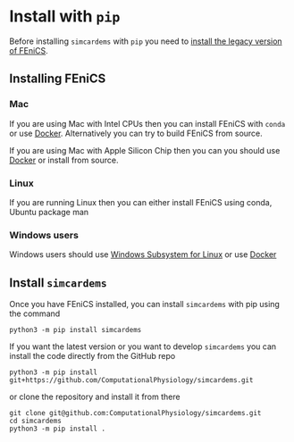 # Install with `pip`

Before installing `simcardems` with `pip` you need to [install the legacy version of FEniCS](https://fenicsproject.org/download/archive).

## Installing FEniCS

### Mac
If you are using Mac with Intel CPUs then you can install FEniCS with `conda` or use [Docker](install_docker.md). Alternatively you can try to build FEniCS from source.

If you are using Mac with Apple Silicon Chip then you can you should use [Docker](install_docker.md) or install from source.

### Linux
If you are running Linux then you can either install FEniCS using conda, Ubuntu package man


### Windows users
Windows users should use [Windows Subsystem for Linux](https://docs.microsoft.com/en-us/windows/wsl/install-win10) or use [Docker](install_docker.md)

## Install `simcardems`

Once you have FEniCS installed, you can install `simcardems` with pip using the command
```
python3 -m pip install simcardems
```

If you want the latest version or you want to develop `simcardems` you can install the code directly from the GitHub repo

```
python3 -m pip install git+https://github.com/ComputationalPhysiology/simcardems.git
```
or clone the repository and install it from there

```
git clone git@github.com:ComputationalPhysiology/simcardems.git
cd simcardems
python3 -m pip install .
```
